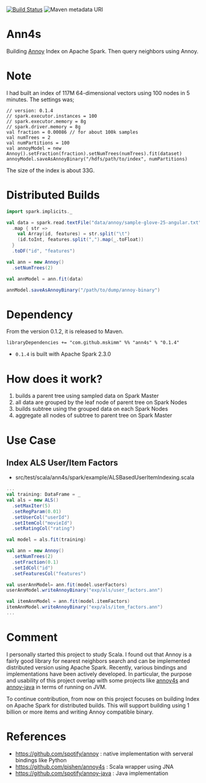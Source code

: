 [![Build Status](https://travis-ci.org/mskimm/ann4s.svg?branch=master)](https://travis-ci.org/mskimm/ann4s)
![Maven metadata URI](https://img.shields.io/maven-metadata/v/http/central.maven.org/maven2/com/github/mskimm/ann4s_2.11/maven-metadata.xml.svg)

# Ann4s

Building [Annoy](https://github.com/spotify/annoy) Index on Apache Spark. Then query neighbors using Annoy.

# Note

I had built an index of 117M 64-dimensional vectors using 100 nodes in 5 minutes. The settings was;
```
// version: 0.1.4
// spark.executor.instances = 100
// spark.executor.memory = 8g
// spark.driver.memory = 8g
val fraction = 0.00086 // for about 100k samples
val numTrees = 2
val numPartitions = 100
val annoyModel = new Annoy().setFraction(fraction).setNumTrees(numTrees).fit(dataset)
annoyModel.saveAsAnnoyBinary("/hdfs/path/to/index", numPartitions)
```

The size of the index is about 33G.

# Distributed Builds

```scala
import spark.implicits._

val data = spark.read.textFile("data/annoy/sample-glove-25-angular.txt")
  .map { str =>
    val Array(id, features) = str.split("\t")
    (id.toInt, features.split(",").map(_.toFloat))
  }
  .toDF("id", "features")

val ann = new Annoy()
  .setNumTrees(2)

val annModel = ann.fit(data)

annModel.saveAsAnnoyBinary("/path/to/dump/annoy-binary")
```

# Dependency

From the version 0.1.2, it is released to Maven.

```
libraryDependencies += "com.github.mskimm" %% "ann4s" % "0.1.4"
```
 - `0.1.4` is built with Apache Spark 2.3.0
 
# How does it work?

1. builds a parent tree using sampled data on Spark Master
2. all data are grouped by the leaf node of parent tree on Spark Nodes
3. builds subtree using the grouped data on each Spark Nodes
4. aggregate all nodes of subtree to parent tree on Spark Master
 
# Use Case

## Index ALS User/Item Factors
 - src/test/scala/ann4s/spark/example/ALSBasedUserItemIndexing.scala
 
```scala
...
val training: DataFrame = _
val als = new ALS()
  .setMaxIter(5)
  .setRegParam(0.01)
  .setUserCol("userId")
  .setItemCol("movieId")
  .setRatingCol("rating")

val model = als.fit(training)

val ann = new Annoy()
  .setNumTrees(2)
  .setFraction(0.1)
  .setIdCol("id")
  .setFeaturesCol("features")

val userAnnModel= ann.fit(model.userFactors)
userAnnModel.writeAnnoyBinary("exp/als/user_factors.ann")

val itemAnnModel = ann.fit(model.itemFactors)
itemAnnModel.writeAnnoyBinary("exp/als/item_factors.ann")
...
```

# Comment

I personally started this project to study Scala. I found out that Annoy
is a fairly good library for nearest neighbors search and can be implemented
distributed version using Apache Spark. Recently, various bindings and
implementations have been actively developed. In particular, the purpose
and usability of this project overlap with some projects like
[annoy4s](https://github.com/annoy4s/annoy4s) and
[annoy-java](https://github.com/spotify/annoy-java) in terms of running on JVM. 

To continue contribution, from now on this project focuses on building Index 
on Apache Spark for distributed builds. This will support building using 
1 billion or more items and writing Annoy compatible binary.

# References

 - https://github.com/spotify/annoy : native implementation with serveral bindings like Python
 - https://github.com/pishen/annoy4s : Scala wrapper using JNA
 - https://github.com/spotify/annoy-java : Java implementation

